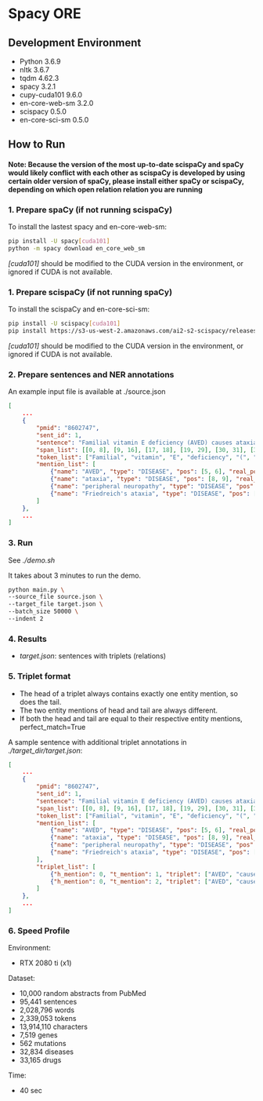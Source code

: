 # Spacy ORE

## Development Environment

- Python 3.6.9
- nltk 3.6.7
- tqdm 4.62.3
- spacy 3.2.1
- cupy-cuda101 9.6.0
- en-core-web-sm 3.2.0
- scispacy 0.5.0
- en-core-sci-sm 0.5.0

## How to Run

#### Note: Because the version of the most up-to-date scispaCy and spaCy would likely conflict with each other as scispaCy is developed by using certain older version of spaCy, please install either spaCy or scispaCy, depending on which open relation relation you are running

### 1. Prepare spaCy (if not running scispaCy)

To install the lastest spacy and en-core-web-sm:
```bash
pip install -U spacy[cuda101]
python -m spacy download en_core_web_sm
```
*[cuda101]* should be modified to the CUDA version in the environment, or ignored if CUDA is not available.

### 1. Prepare scispaCy (if not running spaCy)

To install the scispaCy and en-core-sci-sm:
```bash
pip install -U scispacy[cuda101]
pip install https://s3-us-west-2.amazonaws.com/ai2-s2-scispacy/releases/v0.5.0/en_core_sci_sm-0.5.0.tar.gz
```
*[cuda101]* should be modified to the CUDA version in the environment, or ignored if CUDA is not available.

### 2. Prepare sentences and NER annotations

An example input file is available at ./source.json

```json
[
    ...
    {
        "pmid": "8602747",
        "sent_id": 1,
        "sentence": "Familial vitamin E deficiency (AVED) causes ataxia and peripheral neuropathy that resembles Friedreich's ataxia.",
        "span_list": [[0, 8], [9, 16], [17, 18], [19, 29], [30, 31], [31, 35], [35, 36], [37, 43], [44, 50], [51, 54], [55, 65], [66, 76], [77, 81], [82, 91], [92, 102], [102, 104], [105, 111], [111, 112]],
        "token_list": ["Familial", "vitamin", "E", "deficiency", "(", "AVED", ")", "causes", "ataxia", "and", "peripheral", "neuropathy", "that", "resembles", "Friedreich", "'s", "ataxia", "."],
        "mention_list": [
            {"name": "AVED", "type": "DISEASE", "pos": [5, 6], "real_pos": [31, 35]},
            {"name": "ataxia", "type": "DISEASE", "pos": [8, 9], "real_pos": [44, 50]},
            {"name": "peripheral neuropathy", "type": "DISEASE", "pos": [10, 12], "real_pos": [55, 76]},
            {"name": "Friedreich's ataxia", "type": "DISEASE", "pos": [14, 17], "real_pos": [92, 111]}
        ]
    },
    ...
]
```

### 3. Run

See *./demo.sh*

It takes about 3 minutes to run the demo.

```bash
python main.py \
--source_file source.json \
--target_file target.json \
--batch_size 50000 \
--indent 2
```

### 4. Results

- *target.json*: sentences with triplets (relations)

### 5. Triplet format

- The head of a triplet always contains exactly one entity mention, so does the tail.
- The two entity mentions of head and tail are always different.
- If both the head and tail are equal to their respective entity mentions, perfect_match=True

A sample sentence with additional triplet annotations in *./target_dir/target.json*:
```json
[
    ...
    {
        "pmid": "8602747",
        "sent_id": 1,
        "sentence": "Familial vitamin E deficiency (AVED) causes ataxia and peripheral neuropathy that resembles Friedreich's ataxia.",
        "span_list": [[0, 8], [9, 16], [17, 18], [19, 29], [30, 31], [31, 35], [35, 36], [37, 43], [44, 50], [51, 54], [55, 65], [66, 76], [77, 81], [82, 91], [92, 102], [102, 104], [105, 111], [111, 112]],
        "token_list": ["Familial", "vitamin", "E", "deficiency", "(", "AVED", ")", "causes", "ataxia", "and", "peripheral", "neuropathy", "that", "resembles", "Friedreich", "'s", "ataxia", "."],
        "mention_list": [
            {"name": "AVED", "type": "DISEASE", "pos": [5, 6], "real_pos": [31, 35]},
            {"name": "ataxia", "type": "DISEASE", "pos": [8, 9], "real_pos": [44, 50]},
            {"name": "peripheral neuropathy", "type": "DISEASE", "pos": [10, 12], "real_pos": [55, 76]},
            {"name": "Friedreich's ataxia", "type": "DISEASE", "pos": [14, 17], "real_pos": [92, 111]}
        ],
        "triplet_list": [
            {"h_mention": 0, "t_mention": 1, "triplet": ["AVED", "causes", "ataxia"], "perfect_match": true},
            {"h_mention": 0, "t_mention": 2, "triplet": ["AVED", "causes", "peripheral neuropathy"], "perfect_match": true}
        ]
    },
    ...
]
```

### 6. Speed Profile

Environment:
- RTX 2080 ti (x1)

Dataset:
- 10,000 random abstracts from PubMed
- 95,441 sentences
- 2,028,796 words
- 2,339,053 tokens
- 13,914,110 characters
- 7,519 genes
- 562 mutations
- 32,834 diseases
- 33,165 drugs

Time:
- 40 sec

